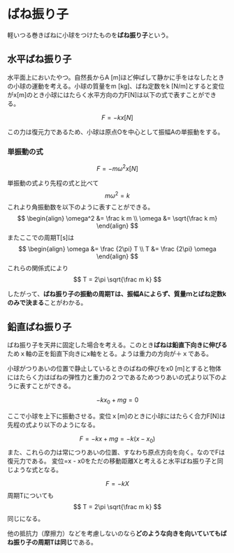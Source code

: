 # ばね振り子
軽いつる巻きばねに小球をつけたものを**ばね振り子**という。

## 水平ばね振り子
水平面上においたやつ。自然長からA [m]ほど伸ばして静かに手をはなしたときの小球の運動を考える。小球の質量をm [kg]、ばね定数をk [N/m]とすると変位がx[m]のとき小球にはたらく水平方向の力F[N]は以下の式で表すことができる。

$$
F = -kx [N]
$$

この力は復元力であるため、小球は原点Oを中心として振幅Aの単振動をする。
### 単振動の式
$$
F = -m\omega^2 x [N]
$$

単振動の式より先程の式と比べて
$$
m\omega^2 = k
$$
これより角振動数を以下のように表すことができる。
$$
\begin{align}
\omega^2 &= \frac k m \\
\omega &= \sqrt{\frac k m}
\end{align}
$$
またここでの周期T[s]は
$$
\begin{align}
\omega &= \frac {2\pi} T \\
T &= \frac {2\pi} \omega
\end{align}
$$
これらの関係式により
$$
T = 2\pi \sqrt{\frac m k}
$$

したがって、**ばね振り子の振動の周期Tは、振幅Aによらず、質量ｍとばね定数kのみで決まる**ことがわかる。

## 鉛直ばね振り子
ばね振り子を天井に固定した場合を考える。このとき**ばねは鉛直下向きに伸びる**ためｘ軸の正を鉛直下向きにx軸をとる。ようは重力の方向が＋ｘである。

小球がつりあいの位置で静止しているときのばねの伸びをx0 [m]とすると物体にはたらく力はばねの弾性力と重力の２つであるためつりあいの式より以下のように表すことができる。

$$
-k x_0 + mg = 0
$$

ここで小球を上下に振動させる。変位ｘ[m]のときに小球にはたらく合力F[N]は先程の式より以下のようになる。

$$
F = -kx + mg = -k(x - x_0)
$$
また、これらの力は常につりあいの位置、すなわち原点方向を向く。なのでFは復元力である。
変位=x - x0をただの移動距離Xと考えると水平ばね振り子と同じような式となる。

$$
F = -kX
$$
周期Tについても
$$
T = 2\pi \sqrt{\frac m k}
$$
同じになる。

他の抵抗力（摩擦力）などを考慮しないのなら**どのような向きを向いていてもばね振り子の周期Tは同じ**である。